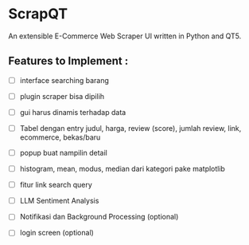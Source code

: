 # ScrapQT

An extensible E-Commerce Web Scraper UI written in Python and QT5.

## Features to Implement :


- [ ] interface searching barang
- [ ] plugin scraper bisa dipilih
- [ ] gui harus dinamis terhadap data
- [ ] Tabel dengan entry judul, harga, review (score), jumlah review, link, ecommerce, bekas/baru
- [ ] popup buat nampilin detail
- [ ] histogram, mean, modus, median dari kategori pake matplotlib
- [ ] fitur link search query
- [ ] LLM Sentiment Analysis
- [ ] Notifikasi dan Background Processing (optional)
- [ ] login screen (optional)





